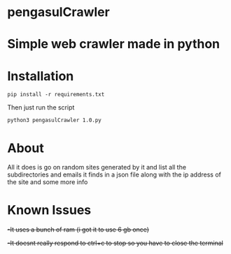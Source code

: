 # pengasulCrawler
# Simple web crawler made in python

# Installation
`pip install -r requirements.txt`

Then just run the script

`python3 pengasulCrawler 1.0.py`

# About
All it does is go on random sites generated by it and list all the subdirectories and emails it finds in a json file along with the ip address of the site and some more info

# Known Issues
~~-It uses a bunch of ram (i got it to use 6 gb once)~~

~~-It doesnt really respond to ctrl+c to stop so you have to close the terminal~~
